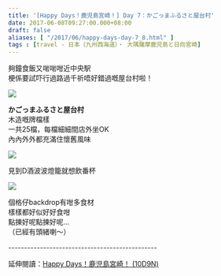 ```yaml
---
title: '[Happy Days！鹿児島宮崎！] Day 7：かごっまふるさと屋台村'
date: 2017-06-08T09:27:00.000+08:00
draft: false
aliases: [ "/2017/06/happy-days-day-7_8.html" ]
tags : [travel - 日本（九州西海道）・ 大隅薩摩鹿児島と日向宮崎]
---
```


夠鐘食飯又啱啱咁近中央駅  
梗係要試吓行過路過千祈唔好錯過嘅屋台村啦！  

[![](https://c1.staticflickr.com/5/4225/34747492810_a8e0e89362_z.jpg)](https://c1.staticflickr.com/5/4225/34747492810_a8e0e89362_z.jpg)

**かごっまふるさと屋台村**  
木造嘅牌檔樣  
一共25檔，每檔細細間店外坐OK  
內內外外都充滿住懷舊風味  

[![](https://c1.staticflickr.com/5/4222/35003109411_d187020ac5_z.jpg)](https://c1.staticflickr.com/5/4222/35003109411_d187020ac5_z.jpg)

見到D酒波波燈籠就想飲番杯  

[![](https://c1.staticflickr.com/5/4250/35133720375_6800c119cd_z.jpg)](https://c1.staticflickr.com/5/4250/35133720375_6800c119cd_z.jpg)

個格仔backdrop有咁多食材  
樣樣都好似好好食咁  
點揀好呢點揀好呢...  
（已經有頭緒喇～）  
  
\-----------------------------------------------  
  
延伸閱讀：[Happy Days！鹿児島宮崎！ (10D9N)](http://www.hidie.net/2017/06/happy-days10d9n.html)